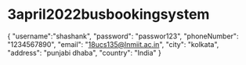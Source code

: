 # 3april2022busbookingsystem


{
    "username":"shashank",
    "password": "passwor123",
    "phoneNumber": "1234567890",
    "email": "18ucs135@lnmiit.ac.in",
    "city": "kolkata",
    "address": "punjabi dhaba",
    "country": "India"
}
